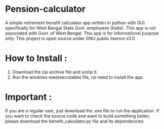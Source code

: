 # Pension-calculator
A simple retirement benefit calculator app written in python with GUI specifically for West Bengal State Govt. employees (India).
This app is not associated with Govt. of West Bengal. This app is for informational purpose only. 
This project is open source under GNU public lisence v3.0
 
 # How to Install :
 1. Download the zip archive file and unzip it. 
 1. Run the windows exe(executable) file, no need to install the app.

# Important :
If you are a regular user, just download the .exe file to run the application.
If you want to check the source code and want to build something better, please download the benefit_calculator.py file and its dependencies.
